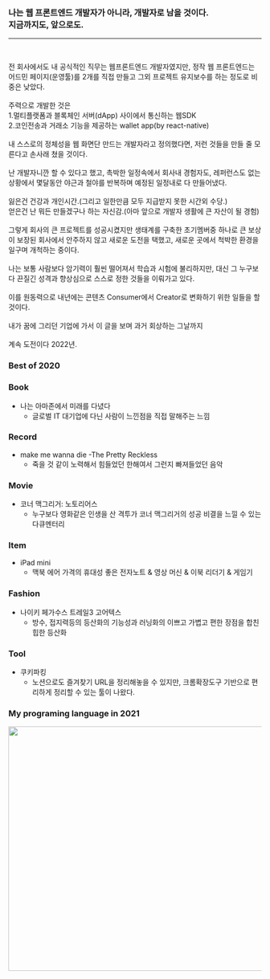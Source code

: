 ### 나는 웹 프론트엔드 개발자가 아니라, 개발자로 남을 것이다. <br>지금까지도, 앞으로도.
<hr><br>

전 회사에서도 내 공식적인 직무는 웹프론트엔드 개발자였지만, 정작 웹 프론트엔드는 어드민 페이지(운영툴)를 2개를 직접 만들고 그외 프로젝트 유지보수를 하는 정도로 비중은 낮았다.<br />
<br />
주력으로 개발한 것은<br />
1.멀티플랫폼과 블록체인 서버(dApp) 사이에서 통신하는 웹SDK<br />
2.코인전송과 거래소 기능을 제공하는 wallet app(by react-native)<br />
<br />
내 스스로의 정체성을 웹 화면단 만드는 개발자라고 정의했다면, 저런 것들을 만들 줄 모른다고 손사래 쳤을 것이다.<br />
<br />
난 개발자니깐 할 수 있다고 했고, 촉박한 일정속에서 회사내 경험자도, 레퍼런스도 없는  상황에서 몇달동안 야근과 철야를 반복하며 예정된 일정내로 다 만들어냈다.<br />
<br />
잃은건 건강과 개인시간.(그리고 일한만큼 모두 지급받지 못한 시간외 수당.)<br />
얻은건 난 뭐든 만들겠구나 하는 자신감.(아마 앞으로 개발자 생활에 큰 자산이 될 경험)<br />
<br />
그렇게 회사의 큰 프로젝트를 성공시켰지만 생태계를 구축한 초기멤버중 하나로 큰 보상이 보장된 회사에서 안주하지 않고 새로운 도전을 택했고, 새로운 곳에서 척박한 환경을 일구며 개척하는 중이다.<br />
<br />
나는 보통 사람보다 암기력이 훨씬 떨어져서 학습과 시험에 불리하지만, 대신 그 누구보다 끈질긴 성격과 향상심으로 스스로 정한 것들을 이뤄가고 있다.<br />
<br />
이를 원동력으로 내년에는 콘텐츠 Consumer에서 Creator로 변화하기 위한 일들을 할 것이다.<br />
<br />
내가 꿈에 그리던 기업에 가서 이 글을 보며 과거 회상하는 그날까지<br />
<br />
계속 도전이다 2022년.


### Best of 2020

### Book 
- 나는 아마존에서 미래를 다녔다
  - 글로벌 IT 대기업에 다닌 사람이 느낀점을 직접 말해주는 느낌

### Record
- make me wanna die -The Pretty Reckless
  - 죽을 것 같이 노력해서 힘들었던 한해여서 그런지 빠져들었던 음악

### Movie
- 코너 맥그리거: 노토리어스
  - 누구보다 영화같은 인생을 산 격투가 코너 맥그리거의 성공 비결을 느낄 수 있는 다큐멘터리

### Item
- iPad mini
  - 맥북 에어 가격의 휴대성 좋은 전자노트 & 영상 머신 & 이북 리더기 & 게임기

### Fashion
- 나이키 페가수스 트레일3 고어텍스
  - 방수, 접지력등의 등산화의 기능성과 러닝화의 이쁘고 가볍고 편한 장점을 합친 힙한 등산화

### Tool
- 쿠키파킹
  - 노션으로도 즐겨찾기 URL을 정리해놓을 수 있지만, 크롬확장도구 기반으로 편리하게 정리할 수 있는 툴이 나왔다.

### My programing language in 2021

<img src="https://wakatime.com/share/@5e5d5b41-4635-4edc-9465-b12a83b5d456/ae749fea-640a-481b-a589-a121206b1e02.png" width="650" height="487" />
